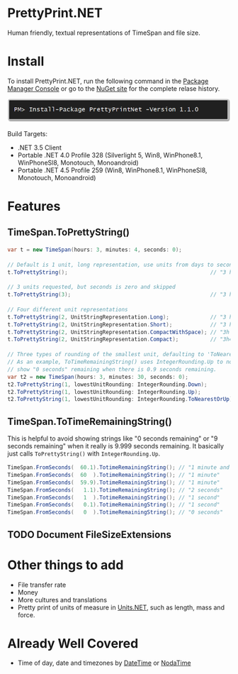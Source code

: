 PrettyPrint.NET
==============

Human friendly, textual representations of TimeSpan and file size.

Install
=======
To install PrettyPrint.NET, run the following command in the [Package Manager Console](http://docs.nuget.org/docs/start-here/using-the-package-manager-console) or go to the [NuGet site](https://www.nuget.org/packages/PrettyPrintNet/) for the complete relase history.

![Install-Package PrettyPrintNet](Docs/Images/install_package_prettyprintnet.png "Install-Package PrettyPrintNet")

Build Targets:
* .NET 3.5 Client
* Portable .NET 4.0 Profile 328 (Silverlight 5, Win8, WinPhone8.1, WinPhoneSl8, Monotouch, Monoandroid)
* Portable .NET 4.5 Profile 259 (Win8, WinPhone8.1, WinPhoneSl8, Monotouch, Monoandroid)

Features
========
## TimeSpan.ToPrettyString()
```csharp
var t = new TimeSpan(hours: 3, minutes: 4, seconds: 0);

// Default is 1 unit, long representation, use units from days to seconds, round smallest unit down
t.ToPrettyString();                                             // "3 hours"

// 3 units requested, but seconds is zero and skipped
t.ToPrettyString(3);                                            // "3 hours and 4 minutes"

// Four different unit representations
t.ToPrettyString(2, UnitStringRepresentation.Long);             // "3 hours and 4 minutes"
t.ToPrettyString(2, UnitStringRepresentation.Short);            // "3 hrs 4 mins"
t.ToPrettyString(2, UnitStringRepresentation.CompactWithSpace); // "3h 4m"
t.ToPrettyString(2, UnitStringRepresentation.Compact);          // "3h4m"

// Three types of rounding of the smallest unit, defaulting to 'ToNearestOrUp'
// As an example, ToTimeRemainingString() uses IntegerRounding.Up to not
// show "0 seconds" remaining when there is 0.9 seconds remaining.
var t2 = new TimeSpan(hours: 3, minutes: 30, seconds: 0);
t2.ToPrettyString(1, lowestUnitRounding: IntegerRounding.Down);          // "3 hours"
t2.ToPrettyString(1, lowestUnitRounding: IntegerRounding.Up);            // "4 hours"
t2.ToPrettyString(1, lowestUnitRounding: IntegerRounding.ToNearestOrUp); // "4 hours"
```

## TimeSpan.ToTimeRemainingString()
This is helpful to avoid showing strings like "0 seconds remaining" or "9 seconds remaining" when it really is 9.999 seconds remaining. It basically just calls ```ToPrettyString()``` with ```IntegerRounding.Up```.
```csharp
TimeSpan.FromSeconds(  60.1).TotimeRemainingString(); // "1 minute and 1 second"
TimeSpan.FromSeconds(  60  ).TotimeRemainingString(); // "1 minute"
TimeSpan.FromSeconds(  59.9).TotimeRemainingString(); // "1 minute"
TimeSpan.FromSeconds(   1.1).TotimeRemainingString(); // "2 seconds"
TimeSpan.FromSeconds(   1  ).TotimeRemainingString(); // "1 second"
TimeSpan.FromSeconds(   0.1).TotimeRemainingString(); // "1 second"
TimeSpan.FromSeconds(   0  ).TotimeRemainingString(); // "0 seconds" 
```

## TODO Document FileSizeExtensions
 
Other things to add
===========
* File transfer rate
* Money
* More cultures and translations
* Pretty print of units of measure in [Units.NET](https://www.nuget.org/packages/UnitsNet/), such as length, mass and force.

Already Well Covered
====================
* Time of day, date and timezones by [DateTime](http://msdn.microsoft.com/en-us/library/system.datetime.aspx) or [NodaTime](https://www.nuget.org/packages/NodaTime)
